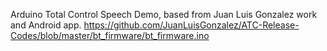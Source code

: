 
Arduino Total Control Speech Demo, based from Juan Luis Gonzalez work and Android app. 
https://github.com/JuanLuisGonzalez/ATC-Release-Codes/blob/master/bt_firmware/bt_firmware.ino
